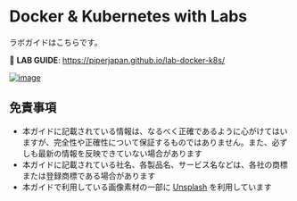 # Docker & Kubernetes with Labs

ラボガイドはこちらです。

📖 **LAB GUIDE**: <https://piperjapan.github.io/lab-docker-k8s/>

[![image](https://user-images.githubusercontent.com/2920259/123531315-7f61eb80-d73e-11eb-8a31-766f6621dd9f.png)](https://piperjapan.github.io/lab-docker-k8s/)

## 免責事項

- 本ガイドに記載されている情報は、なるべく正確であるように心がけてはいますが、完全性や正確性について保証するものではありません。また、必ずしも最新の情報を反映できていない場合があります
- 本ガイドに記載されている社名、各製品名、サービス名などは、各社の商標または登録商標である場合があります
- 本ガイドで利用している画像素材の一部に [Unsplash](https://unsplash.com/license) を利用しています
